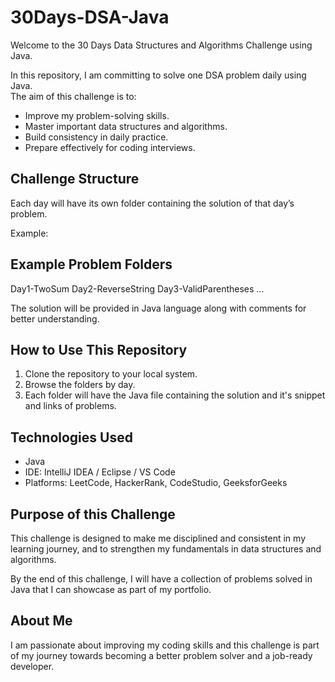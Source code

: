 # 30Days-DSA-Java

Welcome to the 30 Days Data Structures and Algorithms Challenge using Java.

In this repository, I am committing to solve one DSA problem daily using Java.  
The aim of this challenge is to:

- Improve my problem-solving skills.
- Master important data structures and algorithms.
- Build consistency in daily practice.
- Prepare effectively for coding interviews.

## Challenge Structure

Each day will have its own folder containing the solution of that day’s problem.

Example:

## Example Problem Folders
Day1-TwoSum
Day2-ReverseString
Day3-ValidParentheses
...


The solution will be provided in Java language along with comments for better understanding.

## How to Use This Repository

1. Clone the repository to your local system.
2. Browse the folders by day.
3. Each folder will have the Java file containing the solution and it's snippet and links of problems.

## Technologies Used

- Java
- IDE: IntelliJ IDEA / Eclipse / VS Code
- Platforms: LeetCode, HackerRank, CodeStudio, GeeksforGeeks

## Purpose of this Challenge

This challenge is designed to make me disciplined and consistent in my learning journey, and to strengthen my fundamentals in data structures and algorithms.

By the end of this challenge, I will have a collection of problems solved in Java that I can showcase as part of my portfolio.

## About Me

I am passionate about improving my coding skills and this challenge is part of my journey towards becoming a better problem solver and a job-ready developer.

